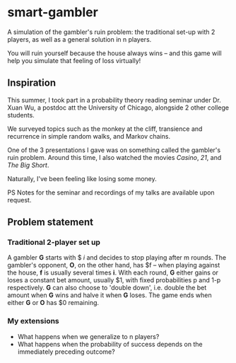# smart-gambler
A simulation of the gambler's ruin problem: the traditional set-up with 2 players, as well as a general solution in 
n players.

You will ruin yourself because the house always wins – and this game will help you simulate that feeling of loss
 virtually!
 
## Inspiration
This summer, I took part in a probability theory reading seminar under Dr. Xuan Wu, a postdoc att the University of 
Chicago, alongside 2 other college students.

We surveyed topics such as the monkey at the cliff, transience and recurrence in simple random walks, and Markov chains.

One of the 3 presentations I gave was on something called the gambler's ruin problem. Around this time, I also watched 
the movies *Casino*, *21*, and *The Big Short*.

Naturally, I've been feeling like losing some money. 

PS Notes for the seminar and recordings of my talks are available upon request.

## Problem statement

### Traditional 2-player set up 

A gambler **G** starts with $ *i* and decides to stop playing after m rounds. The gambler's opponent, **O**, on the other 
hand, has $f – when playing against the house, **f** is usually several times **i**.
With each round, **G** either gains or loses a constant bet amount, usually $1, with fixed probabilities 
p and 1-p respectively. **G** can also choose to 'double down', i.e. double the bet amount when **G** wins and halve it
when **G**  loses.
The game ends when either **G** or **O** has $0 remaining.

### My extensions
* What happens when we generalize to n players?
* What happens when the probability of success depends on the immediately preceding outcome?


